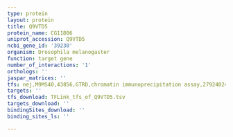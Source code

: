 ```yaml
---
type: protein
layout: protein
title: Q9VTD5
protein_name: CG11806
uniprot_accession: Q9VTD5
ncbi_gene_id: '39230'
organism: Drosophila melanogaster
function: target gene
number_of_interactions: '1'
orthologs: ''
jaspar_matrices: ''
tfs: nej,M9MS40,43856,GTRD,chromatin immunoprecipitation assay,27924024%5Buid%5D,No
targets: ''
tfs_download: TFLink_tfs_of_Q9VTD5.tsv
targets_download: ''
bindingSites_download: ''
binding_sites_ls: ''

---
```

